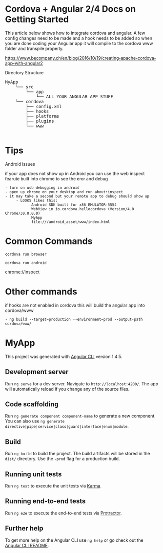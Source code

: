 # Cordova + Angular 2/4 Docs on Getting Started

This article below shows how to integrate cordova and angular. A few config changes need to be made and a hook needs to be added so when you are done coding your Angular app it will compile to the cordova www folder and transpile properly.

https://www.becompany.ch/en/blog/2016/10/19/creating-apache-cordova-app-with-angular2

Directory Structure

<pre>
MyApp
    └── src
        └── app
            └── ALL YOUR ANGULAR APP STUFF
    └── cordova
        ├── config.xml
        ├── hooks
        ├── platforms
        ├── plugins
        └── www

</pre>

# Tips
Android issues

if your app does not show up in Android you can use the web inspect fearute built into chrome to see the eror and debug

    - turn on usb debugging in android
    - open up chrome on your desktop and run about:inspect
    - it may take a second but your remote app to debug should show up
         - LOOKS likes this:
                Android SDK built for x86 EMULATOR-5554
                WebView in io.cordova.hellocordova (Version/4.0 Chrome/30.0.0.0)
                MyApp
                file:///android_asset/www/index.html

# Common Commands
`cordova run browser`

`cordova run android`

chrome://inspect

# Other commands

if hooks are not enabled in cordova this will build the angular app into cordova/www

    - ng build --target=production --environment=prod --output-path cordova/www/


# MyApp

This project was generated with [Angular CLI](https://github.com/angular/angular-cli) version 1.4.5.

## Development server

Run `ng serve` for a dev server. Navigate to `http://localhost:4200/`. The app will automatically reload if you change any of the source files.

## Code scaffolding

Run `ng generate component component-name` to generate a new component. You can also use `ng generate directive|pipe|service|class|guard|interface|enum|module`.

## Build

Run `ng build` to build the project. The build artifacts will be stored in the `dist/` directory. Use the `-prod` flag for a production build.

## Running unit tests

Run `ng test` to execute the unit tests via [Karma](https://karma-runner.github.io).

## Running end-to-end tests

Run `ng e2e` to execute the end-to-end tests via [Protractor](http://www.protractortest.org/).

## Further help

To get more help on the Angular CLI use `ng help` or go check out the [Angular CLI README](https://github.com/angular/angular-cli/blob/master/README.md).

